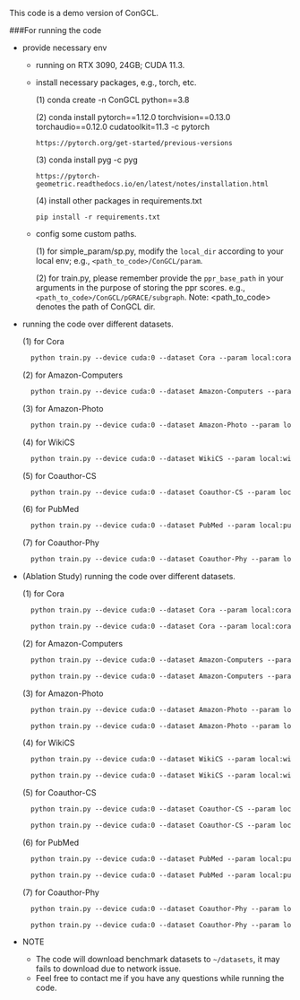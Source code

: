 This code is a demo version of ConGCL.

###For running the code
- provide necessary env
  - running on RTX 3090, 24GB; CUDA 11.3.

  - install necessary packages, e.g., torch, etc.
    
    (1) conda create -n ConGCL python==3.8
  
    (2) conda install pytorch==1.12.0 torchvision==0.13.0 torchaudio==0.12.0 cudatoolkit=11.3 -c pytorch
        
        https://pytorch.org/get-started/previous-versions
  
    (3) conda install pyg -c pyg

        https://pytorch-geometric.readthedocs.io/en/latest/notes/installation.html

    (4) install other packages in requirements.txt

        pip install -r requirements.txt

  - config some custom paths.
  
    (1) for simple_param/sp.py, modify the `local_dir` according to your local env; 
        e.g., `<path_to_code>/ConGCL/param`.

    (2) for train.py, please remember provide the `ppr_base_path` in your arguments 
        in the purpose of storing the ppr scores. e.g., `<path_to_code>/ConGCL/pGRACE/subgraph`.
    Note: <path_to_code> denotes the path of ConGCL dir.

- running the code over different datasets.

  (1) for Cora
    
  ```xml
    python train.py --device cuda:0 --dataset Cora --param local:cora.json --drop_scheme degree --mu 4 --gamma 0.9 --ppr_base_path <path_to_code>/ConGCL/pGRACE/subgraph
  ```
    
  (2) for Amazon-Computers

  ```xml
    python train.py --device cuda:0 --dataset Amazon-Computers --param local:amazon_computers.json --drop_scheme degree --mu 1 --gamma 0.85 --ppr_base_path <path_to_code>/ConGCL/pGRACE/subgraph
  ```
    
  (3) for Amazon-Photo

  ```xml
    python train.py --device cuda:0 --dataset Amazon-Photo --param local:amazon_photo.json --drop_scheme degree --mu 4 --gamma 0.9 --ppr_base_path <path_to_code>/ConGCL/pGRACE/subgraph
  ```
    
  (4) for WikiCS

  ```xml
    python train.py --device cuda:0 --dataset WikiCS --param local:wikics.json --drop_scheme degree --mu 6 --gamma 0.8 --ppr_base_path <path_to_code>/ConGCL/pGRACE/subgraph
  ```
    
  (5) for Coauthor-CS

  ```xml
    python train.py --device cuda:0 --dataset Coauthor-CS --param local:coauthor_cs.json --drop_scheme degree --mu 4 --gamma 0.95 --ppr_base_path <path_to_code>/ConGCL/pGRACE/subgraph
  ```

  (6) for PubMed

  ```xml
    python train.py --device cuda:0 --dataset PubMed --param local:pubmed.json --drop_scheme degree --mu 4 --gamma 0.9 --ppr_base_path <path_to_code>/ConGCL/pGRACE/subgraph
  ```

  (7) for Coauthor-Phy

  ```xml
    python train.py --device cuda:0 --dataset Coauthor-Phy --param local:coauthor_phy.json --drop_scheme degree --mu 4 --gamma 0.95 --ppr_base_path <path_to_code>/ConGCL/pGRACE/subgraph
  ```
  
- (Ablation Study) running the code over different datasets.

  (1) for Cora
    
  ```xml
    python train.py --device cuda:0 --dataset Cora --param local:cora.json --drop_scheme degree --mu 4 --gamma 0.9 --ppr_base_path <path_to_code>/ConGCL/pGRACE/subgraph --rm_2sim 1
  ```
  
  ```xml
    python train.py --device cuda:0 --dataset Cora --param local:cora.json --drop_scheme degree --mu 4 --gamma 0.9 --ppr_base_path <path_to_code>/ConGCL/pGRACE/subgraph --rm_alpha 1
  ```
    
  (2) for Amazon-Computers

  ```xml
    python train.py --device cuda:0 --dataset Amazon-Computers --param local:amazon_computers.json --drop_scheme degree --mu 1 --gamma 0.85 --ppr_base_path <path_to_code>/ConGCL/pGRACE/subgraph --rm_2sim 1
  ```
  
  ```xml
    python train.py --device cuda:0 --dataset Amazon-Computers --param local:amazon_computers.json --drop_scheme degree --mu 1 --gamma 0.85 --ppr_base_path <path_to_code>/ConGCL/pGRACE/subgraph --rm_alpha 1
  ```
    
  (3) for Amazon-Photo

  ```xml
    python train.py --device cuda:0 --dataset Amazon-Photo --param local:amazon_photo.json --drop_scheme degree --mu 4 --gamma 0.9 --ppr_base_path <path_to_code>/ConGCL/pGRACE/subgraph --rm_2sim 1
  ```

  ```xml
    python train.py --device cuda:0 --dataset Amazon-Photo --param local:amazon_photo.json --drop_scheme degree --mu 4 --gamma 0.9 --ppr_base_path <path_to_code>/ConGCL/pGRACE/subgraph --rm_alpha 1
  ```
    
  (4) for WikiCS

  ```xml
    python train.py --device cuda:0 --dataset WikiCS --param local:wikics.json --drop_scheme degree --mu 6 --gamma 0.8 --ppr_base_path <path_to_code>/ConGCL/pGRACE/subgraph --rm_2sim 1
  ```
  
  ```xml
    python train.py --device cuda:0 --dataset WikiCS --param local:wikics.json --drop_scheme degree --mu 6 --gamma 0.8 --ppr_base_path <path_to_code>/ConGCL/pGRACE/subgraph --rm_alpha 1
  ```
    
  (5) for Coauthor-CS

  ```xml
    python train.py --device cuda:0 --dataset Coauthor-CS --param local:coauthor_cs.json --drop_scheme degree --mu 4 --gamma 0.95 --ppr_base_path <path_to_code>/ConGCL/pGRACE/subgraph --rm_2sim 1
  ```
  
  ```xml
    python train.py --device cuda:0 --dataset Coauthor-CS --param local:coauthor_cs.json --drop_scheme degree --mu 4 --gamma 0.95 --ppr_base_path <path_to_code>/ConGCL/pGRACE/subgraph --rm_alpha 1
  ```

  (6) for PubMed

  ```xml
    python train.py --device cuda:0 --dataset PubMed --param local:pubmed.json --drop_scheme degree --mu 4 --gamma 0.9 --ppr_base_path <path_to_code>/ConGCL/pGRACE/subgraph --rm_2sim 1
  ```

  ```xml
    python train.py --device cuda:0 --dataset PubMed --param local:pubmed.json --drop_scheme degree --mu 4 --gamma 0.9 --ppr_base_path <path_to_code>/ConGCL/pGRACE/subgraph --rm_alpha 1
  ```

  (7) for Coauthor-Phy

  ```xml
    python train.py --device cuda:0 --dataset Coauthor-Phy --param local:coauthor_phy.json --drop_scheme degree --mu 4 --gamma 0.95 --ppr_base_path <path_to_code>/ConGCL/pGRACE/subgraph --rm_2sim 1
  ```

  ```xml
    python train.py --device cuda:0 --dataset Coauthor-Phy --param local:coauthor_phy.json --drop_scheme degree --mu 4 --gamma 0.95 --ppr_base_path <path_to_code>/ConGCL/pGRACE/subgraph --rm_alpha 1
  ```

- NOTE
  - The code will download benchmark datasets to `~/datasets`,
    it may fails to download due to network issue.
  - Feel free to contact me if you have any questions while running the code.
